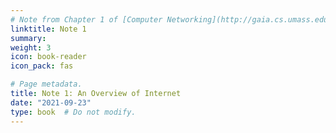 ```yaml
---
# Note from Chapter 1 of [Computer Networking](http://gaia.cs.umass.edu/kurose_ross/index.php)
linktitle: Note 1
summary:  
weight: 3
icon: book-reader
icon_pack: fas

# Page metadata.
title: Note 1: An Overview of Internet
date: "2021-09-23"
type: book  # Do not modify.
---
```

